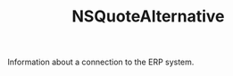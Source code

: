 ﻿---
uid: crmscript_ref_NSQuoteAlternative
title: NSQuoteAlternative
intellisense: Void.NSQuoteAlternative
keywords: NSQuoteAlternative
so.topic: reference
---

Information about a connection to the ERP system.
